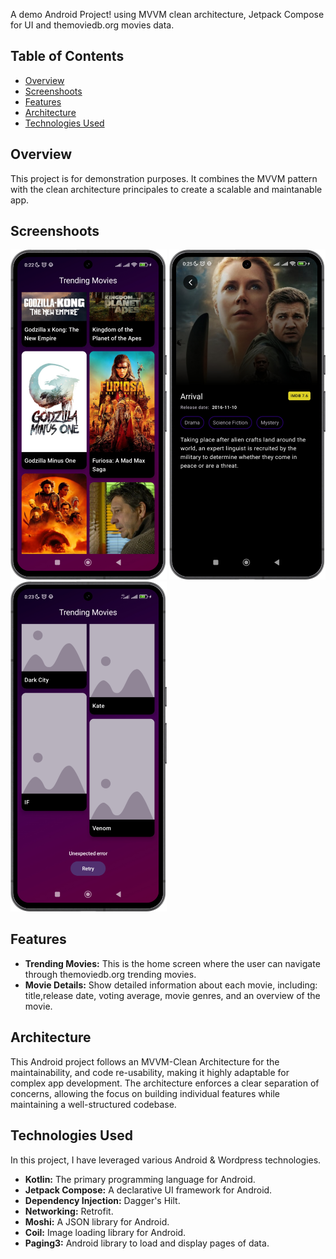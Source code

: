 A demo Android Project! using MVVM clean architecture, Jetpack Compose for UI and themoviedb.org movies data.

## Table of Contents

- [Overview](#overview)
- [Screenshoots](#screenshoots)
- [Features](#features)
- [Architecture](#architecture)
- [Technologies Used](#technologies-used)

## Overview

This project is for demonstration purposes. It combines the MVVM pattern with the clean architecture principales to create a scalable and maintanable app.

## Screenshoots

<img src="https://github.com/jamalnay/TrendingMoviesApp/blob/master/screenshoots/home.png" alt="Home Screenshoot" width="250"> <img src="https://github.com/jamalnay/TrendingMoviesApp/blob/master/screenshoots/movie_details.png" alt="Movie details Screenshot" width="250"> <img src="https://github.com/jamalnay/TrendingMoviesApp/blob/master/screenshoots/error.png" alt="Error loading Screenshot" width="250"> 


## Features

- **Trending Movies:** This is the home screen where the user can navigate through themoviedb.org trending movies.
- **Movie Details:** Show detailed information about each movie, including: title,release date, voting average, movie genres, and an overview of the movie.

## Architecture

This Android project follows an MVVM-Clean Architecture for the maintainability, and code re-usability, making it highly adaptable for complex app development.
The architecture enforces a clear separation of concerns, allowing the focus on building individual features while maintaining a well-structured codebase.

## Technologies Used

In this project, I have leveraged various Android & Wordpress technologies.

- **Kotlin:** The primary programming language for Android.
- **Jetpack Compose:** A declarative UI framework for Android.
- **Dependency Injection:** Dagger's Hilt.
- **Networking:** Retrofit.
- **Moshi:** A JSON library for Android.
- **Coil:** Image loading library for Android.
- **Paging3:** Android library to load and display pages of data.
